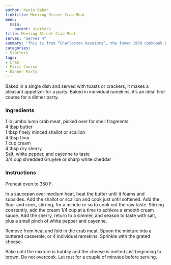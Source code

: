 ```yaml
---
author: Kevin Baker
linktitle: Meeting Street Crab Meat
menu:
  main:
    parent: starters
title: Meeting Street Crab Meat
serves: "Serves 4"
summary: "This is from “Charleston Receipts”, the famed 1950 cookbook by the Junior League of Charleston, SC. I’ve only made a few small changes to my own taste, but you’ll find this easy, quick and luxurious. "
categories:
- Starters
tags: 
- Crab
- First Course
- Dinner Party
---
```

Baked in a single dish and served with toasts or crackers, it makes a pleasant appetizer for a party. Baked in individual ramekins, it’s an ideal first course for a dinner party.

### Ingredients

<div class="ingredient-list">

1 lb jumbo lump crab meat, picked over for shell fragments  
4 tbsp butter  
1 tbsp finely minced shallot or scallion  
4 tbsp flour  
1 cup cream  
4 tbsp dry sherry  
Salt, white pepper, and cayenne to taste  
3/4 cup shredded Gruyère or sharp white cheddar  

</div>

### Instructions

Preheat oven to 350 F.

In a saucepan over medium heat, heat the butter until it foams and subsides. Add the shallot or scallion and cook just until softened. Add the flour and cook, stirring, for a minute or so to cook out the raw taste. Stirring constantly, add the cream 1/4 cup at a time to achieve a smooth cream sauce. Add the sherry, return to a simmer, and season to taste with salt, plus a small pinch of white pepper and cayenne.

Remove from heat and fold in the crab meat. Spoon the mixture into a buttered casserole, or 4 individual ramekins. Sprinkle with the grated cheese.

Bake until the mixture is bubbly and the cheese is melted just beginning to brown. Do not overcook. Let rest for a couple of minutes before serving.